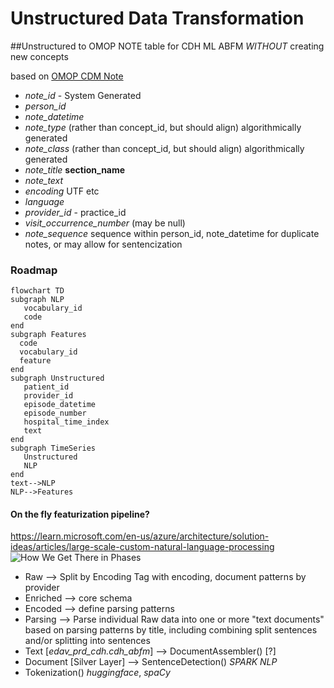 # Unstructured Data Transformation
##Unstructured to OMOP NOTE table for CDH ML ABFM *WITHOUT* creating new concepts 

 based on [OMOP CDM Note](https://ohdsi.github.io/CommonDataModel/cdm54.html#note)

* *note_id* - System Generated
* *person_id*
* *note_datetime*
* *note_type* (rather than concept_id, but should align)  algorithmically generated
* *note_class* (rather than concept_id, but should align) algorithmically generated
* *note_title* **section_name**
* *note_text* 
* *encoding* UTF etc
* *language*
* *provider_id* - practice_id
* *visit_occurrence_number* (may be null)
* *note_sequence* sequence within person_id, note_datetime for duplicate notes, or may allow for sentencization

### Roadmap
```mermaid
flowchart TD
subgraph NLP
   vocabulary_id
   code
end
subgraph Features
  code
  vocabulary_id
  feature
end
subgraph Unstructured
   patient_id
   provider_id
   episode_datetime
   episode_number
   hospital_time_index
   text
end
subgraph TimeSeries
   Unstructured
   NLP
end
text-->NLP
NLP-->Features
```

#### On the fly featurization pipeline?

https://learn.microsoft.com/en-us/azure/architecture/solution-ideas/articles/large-scale-custom-natural-language-processing  
![How We Get There in Phases](https://learn.microsoft.com/en-us/azure/architecture/solution-ideas/media/spark-natural-language-processing-pipeline.png)

* Raw --> Split by Encoding Tag with encoding, document patterns by provider
* Enriched --> core schema
* Encoded --> define parsing patterns
* Parsing --> Parse individual Raw data into one or more "text documents" based on parsing patterns by title, including combining split sentences and/or splitting into sentences 
* Text [*edav_prd_cdh.cdh_abfm*] --> DocumentAssembler() [?]
* Document [Silver Layer] --> SentenceDetection() *SPARK NLP*
* Tokenization() *huggingface*, *spaCy*
